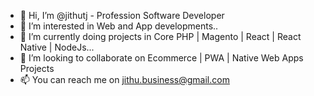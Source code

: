 - 👋 Hi, I’m @jithutj - Profession Software Developer
- 👀 I’m interested in Web and App developments..
- 🌱 I’m currently doing projects in Core PHP | Magento | React | React Native | NodeJs...
- 💞️ I’m looking to collaborate on Ecommerce | PWA | Native Web Apps Projects
- 📫 You can reach me on jithu.business@gmail.com
